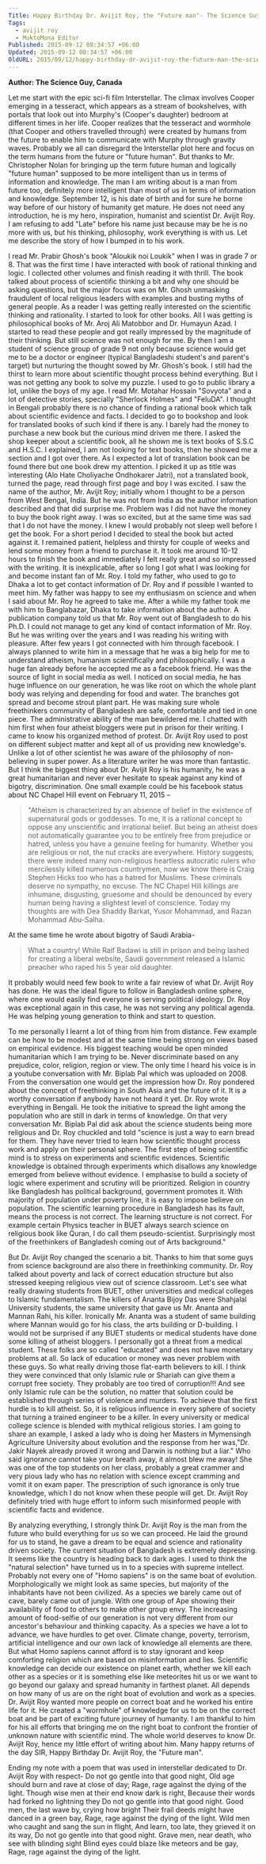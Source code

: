 ```yaml
---
Title: Happy Birthday Dr. Avijit Roy, the "Future man"- The Science Guy
Tags:
  - avijit roy
  - MuktoMona Editor
Published: 2015-09-12 08:34:57 +06:00
Updated: 2015-09-12 08:34:57 +06:00
OldURL: 2015/09/12/happy-birthday-dr-avijit-roy-the-future-man-the-science-guy/
---
```


<strong>Author: The Science Guy, Canada</strong>

Let me start with the epic sci-fi film Interstellar. The climax involves Cooper emerging in a tesseract, which appears as a stream of bookshelves, with portals that look out into Murphy's (Cooper's daughter) bedroom at different times in her life. Cooper realizes that the tesseract and wormhole (that Cooper and others travelled through) were created by humans from the future to enable him to communicate with Murphy through gravity waves. Probably we all can disregard the Interstellar plot here and focus on the term humans from the future or "future human". But thanks to Mr. Christopher Nolan for bringing up the term future human and logically "future human" supposed to be more intelligent than us in terms of information and knowledge. The man I am writing about is a man from future too, definitely more intelligent than most of us in terms of information and knowledge. September 12, is his date of birth and for sure he borne way before of our history of humanity get mature. He does not need any introduction, he is my hero, inspiration, humanist and scientist Dr. Avijit Roy. I am refusing to add "Late" before his name just because may be he is no more with us, but his thinking, philosophy, work everything is with us. Let me describe the story of how I bumped in to his work.

I read Mr. Prabir Ghosh's book "Aloukik noi Loukik" when I was in grade 7 or 8. That was the first time I have interacted with book of rational thinking and logic. I collected other volumes and finish reading it with thrill. The book talked about process of scientific thinking a bit and why one should be asking questions, but the major focus was on Mr. Ghosh unmasking fraudulent of local religious leaders with examples and busting myths of general people. As a reader I was getting really interested on the scientific thinking and rationality. I started to look for other books. All I was getting is philosophical books of Mr. Aroj Ali Matobbor and Dr. Humayun Azad. I started to read these people and got really impressed by the magnitude of their thinking. But still science was not enough for me. By then I am a student of science group of grade 9 not only because science would get me to be a doctor or engineer (typical Bangladeshi student's and parent's target) but nurturing the thought sowed by Mr. Ghosh's book. I still had the thirst to learn more about scientific thought process behind everything. But I was not getting any book to solve my puzzle. I used to go to public library a lot, unlike the boys of my age. I read Mr. Motahar Hossain "Sovyota" and a lot of detective stories, specially "Sherlock Holmes" and "FeluDA". I thought in Bengali probably there is no chance of finding a rational book which talk about scientific evidence and facts. I decided to go to bookshop and look for translated books of such kind if there is any. I barely had the money to purchase a new book but the curious mind driven me there. I asked the shop keeper about a scientific book, all he shown me is text books of S.S.C and H.S.C. I explained, I am not looking for text books, then he showed me a section and I got over there. As I expected a lot of translation book can be found there but one book drew my attention. I picked it up as title was interesting (Alo Hate Choliyache Ondhokarer Jatri), not a translated book, turned the page, read through first page and boy I was excited. I saw the name of the author, Mr. Avijit Roy; initially whom I thought to be a person from West Bengal, India. But he was not from India as the author information described and that did surprise me. Problem was I did not have the money to buy the book right away. I was so excited, but at the same time was sad that I do not have the money. I knew I would probably not sleep well before I get the book. For a short period I decided to steal the book but acted against it. I remained patient, helpless and thirsty for couple of weeks and lend some money from a friend to purchase it. It took me around 10-12 hours to finish the book and immediately I felt really great and so impressed with the writing. It is inexplicable, after so long I got what I was looking for and become instant fan of Mr. Roy. I told my father, who used to go to Dhaka a lot to get contact information of Dr. Roy and if possible I wanted to meet him. My father was happy to see my enthusiasm on science and when I said about Mr. Roy he agreed to take me. After a while my father took me with him to Banglabazar, Dhaka to take information about the author. A publication company told us that Mr. Roy went out of Bangladesh to do his Ph.D. I could not manage to get any kind of contact information of Mr. Roy. But he was writing over the years and I was reading his writing with pleasure. After few years I got connected with him through facebook. I always planned to write him in a message that he was a big help for me to understand atheism, humanism scientifically and philosophically. I was a huge fan already before he accepted me as a facebook friend. He was the source of light in social media as well. I noticed on social media, he has huge influence on our generation, he was like root on which the whole plant body was relying and depending for food and water. The branches got spread and become strout plant part. He was making sure whole freethinkers community of Bangladesh are safe, comfortable and tied in one piece. The administrative ability of the man bewildered me. I chatted with him first when four atheist bloggers were put in prison for their writing. I came to know his organized method of protest. Dr. Avijit Roy used to post on different subject matter and kept all of us providing new knowledge's. Unlike a lot of other scientist he was aware of the philosophy of non-believing in super power. As a literature writer he was more than fantastic. But I think the biggest thing about Dr. Avijit Roy is his humanity, he was a great humanitarian and never ever hesitate to speak against any kind of bigotry, discrimination. One small example could be his facebook status about NC Chapel Hill event on February 11, 2015 –
<blockquote>
"Atheism is characterized by an absence of belief in the existence of supernatural gods or goddesses. To me, it is a rational concept to oppose any unscientific and irrational belief.
But being an atheist does not automatically guarantee you to be entirely free from prejudice or hatred, unless you have a genuine feeling for humanity. Whether you are religious or not, the nut cracks are everywhere. History suggests, there were indeed many non-religious heartless autocratic rulers who mercilessly killed numerous countrymen, now we know there is Craig Stephen Hicks too who has a hatred for Muslims. These criminals deserve no sympathy, no excuse.
The NC Chapel Hill killings are inhumane, disgusting, gruesome and should be denounced by every human being having a slightest level of conscience.
Today my thoughts are with Dea Shaddy Barkat, Yusor Mohammad, and Razan Mohammad Abu-Salha.</blockquote>

At the same time he wrote about bigotry of Saudi Arabia-



<blockquote>What a country! While Raif Badawi is still in prison and being lashed for creating a liberal website, Saudi government released a Islamic preacher who raped his 5 year old daughter.
</blockquote>

It probably would need few book to write a fair review of what Dr. Avijit Roy has done. He was the ideal figure to follow in Bangladesh online sphere, where one would easily find everyone is serving political ideology. Dr. Roy was exceptional again in this case, he was not serving any political agenda. He was helping young generation to think and start to question.

To me personally I learnt a lot of thing from him from distance. Few example can be how to be modest and at the same time being strong on views based on empirical evidence. His biggest teaching would be open minded humanitarian which I am trying to be. Never discriminate based on any prejudice, color, religion, region or view. The only time I heard his voice is in a youtube conversation with Mr. Biplab Pal which was uploaded on 2008. From the conversation one would get the impression how Dr. Roy pondered about the concept of freethinking in South Asia and the future of it. It is a worthy conversation if anybody have not heard it yet. Dr. Roy wrote everything in Bengali. He took the initiative to spread the light among the population who are still in dark in terms of knowledge. On that very conversation Mr. Biplab Pal did ask about the science students being more religious and Dr. Roy chuckled and told "science is just a way to earn bread for them. They have never tried to learn how scientific thought process work and apply on their personal sphere. The first step of being scientific mind is to stress on experiments and scientific evidences. Scientific knowledge is obtained through experiments which disallows any knowledge emerged from believe without evidence. I emphasise to build a society of logic where experiment and scrutiny will be prioritized. Religion in country like Bangladesh has political background, government promotes it. With majority of population under poverty line, it is easy to impose believe on population. The scientific learning procedure in Bangladesh has its fault, means the process is not correct. The learning structure is not correct. For example certain Physics teacher in BUET always search science on religious book like Quran, I do call them pseudo-scientist. Surprisingly most of the freethinkers of Bangladesh coming out of Arts background."

But Dr. Avijit Roy changed the scenario a bit. Thanks to him that some guys from science background are also there in freethinking community. Dr. Roy talked about poverty and lack of correct education structure but also stressed keeping religious view out of science classroom. Let's see what really drawing students from BUET, other universities and medical colleges to Islamic fundamentalism. The killers of Ananta Bijoy Das were Shahjalal University students, the same university that gave us Mr. Ananta and Mannan Rahi, his killer. Ironically Mr. Ananta was a student of same building where Mannan would go for his class, the arts building or D-building. I would not be surprised if any BUET students or medical students have done some killing of atheist bloggers. I personally got a threat from a medical student. These folks are so called "educated" and does not have monetary problems at all. So lack of education or money was never problem with these guys. So what really driving those flat-earth believers to kill. I think they were convinced that only Islamic rule or Shariah can give them a corrupt free society. They probably are too tired of corruption!!! And see only Islamic rule can be the solution, no matter that solution could be established through series of violence and murders. To achieve that the first hurdle is to kill atheist. So, it is religious influence in every sphere of society that turning a trained engineer to be a killer. In every university or medical college science is blended with mythical religious stories. I am going to share an example, I asked a lady who is doing her Masters in Mymensingh Agriculture University about evolution and the response from her was,"Dr. Jakir Nayek already proved it wrong and Darwin is nothing but a liar." Who said ignorance cannot take your breath away, it almost blew me away! She was one of the top students on her class, probably a great crammer and very pious lady who has no relation with science except cramming and vomit it on exam paper. The prescription of such ignorance is only true knowledge, which I do not know when these people will get. Dr. Avijit Roy definitely tried with huge effort to inform such misinformed people with scientific facts and evidence.

By analyzing everything, I strongly think Dr. Avijit Roy is the man from the future who build everything for us so we can proceed. He laid the ground for us to stand, he gave a dream to be equal and science and rationality driven society. The current situation of Bangladesh is extremely depressing. It seems like the country is heading back to dark ages. I used to think the "natural selection" have turned us in to a species with supreme intellect. Probably not every one of "Homo sapiens" is on the same boat of evolution. Morphologically we might look as same species, but majority of the inhabitants have not been civilized. As a species we barely came out of cave, barely came out of jungle. With one group of Ape showing their availability of food to others to make other group envy. The increasing amount of food-selfie of our generation is not very different from our ancestor's behaviour and thinking capacity. As a species we have a lot to advance, we have hurdles to get over. Climate change, poverty, terrorism, artificial intelligence and our own lack of knowledge all elements are there. But what Homo sapiens cannot afford is to stay ignorant and keep comforting religion which are based on misinformation and lies. Scientific knowledge can decide our existence on planet earth, whether we kill each other as a species or it is something else like meteorites hit us or we want to go beyond our galaxy and spread humanity in farthest planet. All depends on how many of us are on the right boat of evolution and work as a species. Dr. Avijit Roy wanted more people on correct boat and he worked his entire life for it. He created a "wormhole" of knowledge for us to be on the correct boat and be part of exciting future journey of humanity. I am thankful to him for his all efforts that bringing me on the right boat to confront the frontier of unknown nature with scientific mind. The whole world deserves to know Dr. Avijit Roy, hence my little effort of writing about him. Many happy returns of the day SIR, Happy Birthday Dr. Avijit Roy, the "Future man".

Ending my note with a poem that was used in interstellar dedicated to Dr. Avijit Roy with respect-
Do not go gentle into that good night,
Old age should burn and rave at close of day;
Rage, rage against the dying of the light.
Though wise men at their end know dark is right,
Because their words had forked no lightning they
Do not go gentle into that good night.
Good men, the last wave by, crying how bright
Their frail deeds might have danced in a green bay,
Rage, rage against the dying of the light.
Wild men who caught and sang the sun in flight,
And learn, too late, they grieved it on its way,
Do not go gentle into that good night.
Grave men, near death, who see with blinding sight
Blind eyes could blaze like meteors and be gay,
Rage, rage against the dying of the light.

